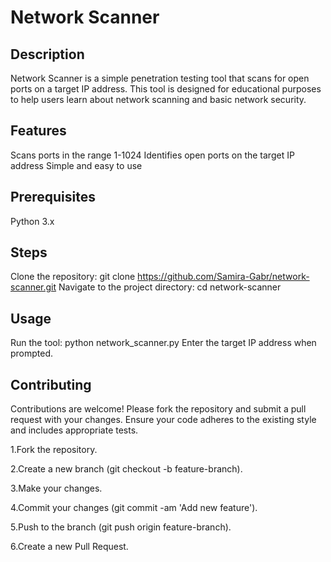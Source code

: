 # Network Scanner


## Description
Network Scanner is a simple penetration testing tool that scans for open ports on a target IP address. This tool is designed for educational purposes to help users learn about network scanning and basic network security.

## Features

Scans ports in the range 1-1024
Identifies open ports on the target IP address
Simple and easy to use

## Prerequisites

Python 3.x
## Steps
 Clone the repository:
 git clone https://github.com/Samira-Gabr/network-scanner.git
 Navigate to the project directory:
 cd network-scanner
## Usage
Run the tool:
python network_scanner.py
Enter the target IP address when prompted.

## Contributing

Contributions are welcome! Please fork the repository and submit a pull request with your changes. Ensure your code adheres to the existing style and includes appropriate tests.

1.Fork the repository.

2.Create a new branch (git checkout -b feature-branch).

3.Make your changes.

4.Commit your changes (git commit -am 'Add new feature').

5.Push to the branch (git push origin feature-branch).


6.Create a new Pull Request.

